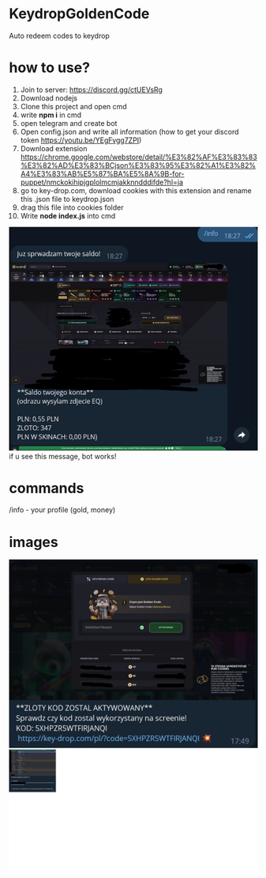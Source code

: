# KeydropGoldenCode
Auto redeem codes to keydrop

# how to use?
1. Join to server: https://discord.gg/ctUEVsRg
2. Download nodejs
3. Clone this project and open cmd
4. write **npm i** in cmd
5. open telegram and create bot
6. Open config.json and write all information (how to get your discord token https://youtu.be/YEgFvgg7ZPI)
7. Download extension https://chrome.google.com/webstore/detail/%E3%82%AF%E3%83%83%E3%82%AD%E3%83%BCjson%E3%83%95%E3%82%A1%E3%82%A4%E3%83%AB%E5%87%BA%E5%8A%9B-for-puppet/nmckokihipjgplolmcmjakknndddifde?hl=ja
8. go to key-drop.com, download cookies with this extension and rename this .json file to keydrop.json
9. drag this file into cookies folder
10. Write **node index.js** into cmd

<img src = "./imgsGithub/info.PNG">
<br />
if u see this message, bot works!

# commands

/info - your profile (gold, money)

# images
<img src = "./imgsGithub/GOLDEN.PNG">
<img src = "./imgsGithub/ON.png">

